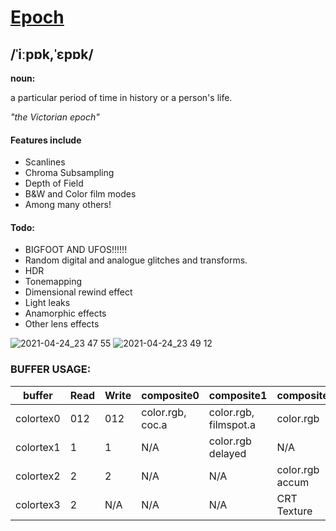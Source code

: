 # [Epoch](https://www.google.com/search?q=define+epoch)
## /ˈiːpɒk,ˈɛpɒk/
**noun:**

a particular period of time in history or a person's life.
	
*"the Victorian epoch"*

#### Features include
- Scanlines
- Chroma Subsampling
- Depth of Field
- B&W and Color film modes
- Among many others!

#### Todo:
- BIGFOOT AND UFOS!!!!!!
- Random digital and analogue glitches and transforms.
- HDR
- Tonemapping
- Dimensional rewind effect
- Light leaks
- Anamorphic effects
- Other lens effects

![2021-04-24_23 47 55](https://user-images.githubusercontent.com/22845656/115974876-db9a6a80-a557-11eb-8b29-b5a40c35a700.png)
![2021-04-24_23 49 12](https://user-images.githubusercontent.com/22845656/115974863-c7566d80-a557-11eb-8d0f-ed69ce0e9405.png)

### BUFFER USAGE:

buffer|Read|Write|composite0|composite1|composite2
------|----|-----|----------|----------|----------
colortex0|012|012|color.rgb, coc.a|color.rgb, filmspot.a|color.rgb
colortex1|1|1|N/A|color.rgb delayed|N/A
colortex2|2|2|N/A|N/A|color.rgb accum
colortex3|2|N/A|N/A|N/A|CRT Texture